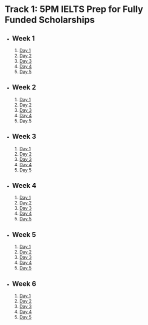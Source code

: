 # Track 1: 5PM IELTS Prep for Fully Funded Scholarships

- ## Week 1

   1. [Day 1](https://www.facebook.com/iCodeguru/videos/474202441902525)
   2. [Day 2](https://www.facebook.com/iCodeguru/videos/1465732910729388)
   3. [Day 3](https://www.facebook.com/iCodeguru/videos/1048787053475760)
   4. [Day 4](https://www.facebook.com/iCodeguru/videos/1903181803494830)
   5. [Day 5](https://www.facebook.com/iCodeguru/videos/404378055432663)

- ## Week 2

   1. [Day 1](https://www.facebook.com/iCodeguru/videos/406970515734695)
   2. [Day 2](https://www.facebook.com/iCodeguru/videos/369584576161801)
   3. [Day 3](https://www.facebook.com/iCodeguru/videos/1199536918023761)
   4. [Day 4](https://www.facebook.com/iCodeguru/videos/998226885332643)
   5. [Day 5]()

- ## Week 3

   1. [Day 1](https://www.facebook.com/iCodeguru/videos/463905549902335)
   2. [Day 2](https://www.facebook.com/iCodeguru/videos/980459980520267)
   3. [Day 3](https://www.facebook.com/iCodeguru/videos/861049385945229)
   4. [Day 4](https://www.facebook.com/watch/?v=1266277994256629)
   5. [Day 5](https://www.facebook.com/iCodeguru/videos/406518425775346)

- ## Week 4

   1. [Day 1](https://www.facebook.com/iCodeguru/videos/1024114239103080)
   2. [Day 2](https://www.facebook.com/iCodeguru/videos/1870101666809832)
   3. [Day 3](https://www.facebook.com/iCodeguru/videos/1006674747667990)
   4. [Day 4](https://www.facebook.com/iCodeguru/videos/543983868063276)
   5. [Day 5](https://www.facebook.com/iCodeguru/videos/2596064090580371)

- ## Week 5

   1. [Day 1](https://www.facebook.com/iCodeguru/videos/940248951448628)
   2. [Day 2]()
   3. [Day 3](https://www.facebook.com/iCodeguru/videos/518470997331793)
   4. [Day 4](https://www.facebook.com/iCodeguru/videos/1984801331982633)
   5. [Day 5](https://www.facebook.com/iCodeguru/videos/2460091451047954)

- ## Week 6

   1. [Day 1](https://www.facebook.com/iCodeguru/videos/1532740307321766)
   2. [Day 2]()
   3. [Day 3](https://www.facebook.com/iCodeguru/videos/569668928717399)
   4. [Day 4](https://www.facebook.com/iCodeguru/videos/386549197802625)
   5. [Day 5](https://www.facebook.com/iCodeguru/videos/536168112182100)

<!-- - ## Week 7

   1. [Day 1](https://www.facebook.com/iCodeguru/videos/817654773784192)
   2. [Day 2](https://www.facebook.com/iCodeguru/videos/822514549995480)
   3. [Day 3](https://www.facebook.com/iCodeguru/videos/1480339266694385)
   4. [Day 4](https://www.facebook.com/iCodeguru/videos/499616802854869)
   5. [Day 5](https://www.facebook.com/iCodeguru/videos/2879215442226614) -->

<!-- - ## Week 

   1. [Day 1]()
   2. [Day 2]()
   3. [Day 3]()
   4. [Day 4]()
   5. [Day 5]() -->
